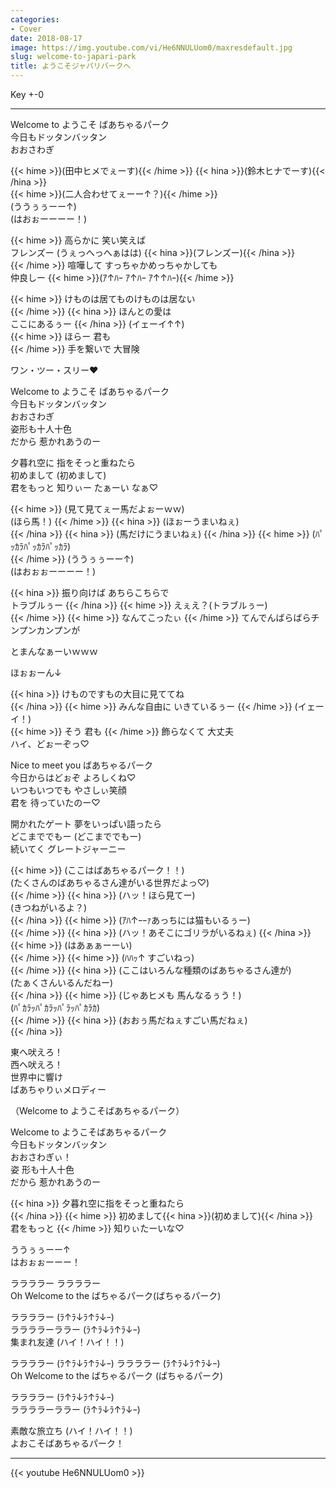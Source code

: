 ```yaml
---
categories:
- Cover
date: 2018-08-17
image: https://img.youtube.com/vi/He6NNULUom0/maxresdefault.jpg
slug: welcome-to-japari-park
title: ようこそジャパリパークへ
---
```



Key +-0

---

Welcome to ようこそ ばあちゃるパーク  
今日もドッタンバッタン  
おおさわぎ  


{{< hime >}}(田中ヒメでぇーす){{< /hime >}}
{{< hina >}}(鈴木ヒナでーす){{< /hina >}}  
{{< hime >}}(二人合わせてぇーー↑？){{< /hime >}}  
(ううぅぅーー↑)  
(はおぉーーーー！)  

{{< hime >}}
高らかに 笑い笑えば  
フレンズー (うぇっへっへぁはは) {{< hina >}}(フレンズー){{< /hina >}}  
{{< /hime >}}
喧嘩して すっちゃかめっちゃかしても  
仲良しー {{< hime >}}(ｱ↑ﾊｰ ｱ↑ﾊｰ ｱ↑↑ﾊｰ){{< /hime >}}  

{{< hime >}}
けものは居てものけものは居ない  
{{< /hime >}}
{{< hina >}}
ほんとの愛は  
ここにあるぅー 
{{< /hina >}}
(イェーイ↑↑)  
{{< hime >}}
ほらー 君も  
{{< /hime >}}
手を繋いで 大冒険  

ワン・ツー・スリー♥  

Welcome to ようこそ ばあちゃるパーク  
今日もドッタンバッタン  
おおさわぎ  
姿形も十人十色  
だから 惹かれあうのー  

夕暮れ空に 指をそっと重ねたら  
初めまして (初めまして)  
君をもっと 知りぃー たぁーい なぁ♡  

{{< hime >}}
(見て見てぇー馬だよぉーｗｗ)  
(ほら馬！)
{{< /hime >}}
{{< hina >}}
(ほぉーうまいねぇ)  
{{< /hina >}}
{{< hina >}}
(馬だけにうまいねぇ) 
{{< /hina >}}
{{< hime >}}
(ﾊﾟｯｶﾗﾊﾟｯｶﾗﾊﾟｯｶﾗ)  
{{< /hime >}}
(ううぅぅーー↑)  
(はおぉぉーーーー！)  

{{< hina >}}
振り向けば あちらこちらで  
トラブルぅー 
{{< /hina >}}
{{< hime >}}
えぇえ？(トラブルぅー)  
{{< /hime >}}
{{< hime >}}
なんてこったぃ 
{{< /hime >}}
てんでんばらばらチンプンカンプンが 

とまんなぁーいｗｗｗ  

ほぉぉーん↓  

{{< hina >}}
けものですもの大目に見ててね  
{{< /hina >}}
{{< hime >}}
みんな自由に いきているぅー 
{{< /hime >}}
(イェーイ！)  
{{< hime >}}
そう 君も 
{{< /hime >}}
飾らなくて 大丈夫  
ハイ、どぉーぞっ♡  

Nice to meet you ばあちゃるパーク  
今日からはどぉぞ よろしくね♡  
いつもいつでも やさしぃ笑顔  
君を 待っていたのー♡  

開かれたゲート 夢をいっぱい語ったら  
どこまででもー (どこまででもー)  
続いてく グレートジャーニー  

{{< hime >}}
(ここはばあちゃるパーク！！)  
(たくさんのばあちゃるさん達がいる世界だよっ♡)  
{{< /hime >}}
{{< hina >}}
(ハッ！ほら見てー)  
(きつねがいるよ？)  
{{< /hina >}}
{{< hime >}}
(ｱﾊ↑ｰｰｧあっちには猫もいるぅー)  
{{< /hime >}}
{{< hina >}}
(ハッ！あそこにゴリラがいるねぇ) 
{{< /hina >}}
{{< hime >}}
(はあぁぁーーい)  
{{< /hime >}}
{{< hime >}}
(ﾊﾊｯ↑ すごいねっ)  
{{< /hime >}}
{{< hina >}}
(ここはいろんな種類のばあちゃるさん達が)  
(たぁくさんいるんだねー)  
{{< /hina >}}
{{< hime >}}
(じゃあヒメも 馬んなるぅう！)  
(ﾊﾟｶﾗｯﾊﾟｶﾗｯﾊﾟﾗｯﾊﾟｶﾗｶ)  
{{< /hime >}}
{{< hina >}}
(おおぅ馬だねぇすごい馬だねぇ)  
{{< /hina >}}

東へ吠えろ！  
西へ吠えろ！  
世界中に響け  
ばあちゃりぃメロディー  

（Welcome to ようこそばあちゃるパーク）  

Welcome to ようこそばあちゃるパーク  
今日もドッタンバッタン  
おおさわぎぃ！  
姿 形も十人十色  
だから 惹かれあうのー  

{{< hina >}}
夕暮れ空に指をそっと重ねたら  
{{< /hina >}}
{{< hime >}}
初めまして{{< hina >}}(初めまして){{< /hina >}}  
君をもっと 
{{< /hime >}}
知りぃたーいな♡  

ううぅぅーー↑  
はおぉぉーーー！  

ララララー ララララー  
Oh Welcome to the ばちゃるパーク(ばちゃるパーク)  

ララララー (ﾗ↑ﾗ↓ﾗ↑ﾗ↓ｰ)  
ララララーララー (ﾗ↑ﾗ↓ﾗ↑ﾗ↓ｰ)  
集まれ友達 (ハイ！ハイ！！)  

ララララー (ﾗ↑ﾗ↓ﾗ↑ﾗ↓ｰ) ララララー (ﾗ↑ﾗ↓ﾗ↑ﾗ↓ｰ)  
Oh Welcome to the ばちゃるパーク (ばちゃるパーク)  

ララララー (ﾗ↑ﾗ↓ﾗ↑ﾗ↓ｰ)  
ララララーララー (ﾗ↑ﾗ↓ﾗ↑ﾗ↓ｰ)  

素敵な旅立ち (ハイ！ハイ！！)  
よおこそばあちゃるパーク！  


---


{{< youtube He6NNULUom0 >}}